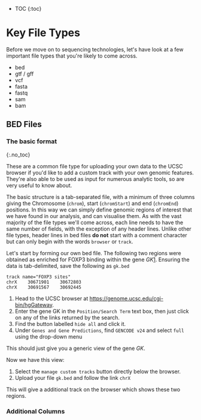 * TOC
{:toc}

# Key File Types

Before we move on to sequencing technologies, let's have look at a few important file types that you're likely to come across.

- bed
- gtf / gff
- vcf
- fasta
- fastq
- sam
- bam

## BED Files

### The basic format
{:.no_toc}

These are a common file type for uploading your own data to the UCSC browser if you'd like to add a custom track with your own genomic features.
They're also able to be used as input for numerous analytic tools, so are very useful to know about.

The basic structure is a tab-separated file, with a minimum of three columns giving the Chromosome (`chrom`), start (`chromStart`) and end (`chromEnd`) positions.
In this way we can simply define genomic regions of interest that we have found in our analysis, and can visualise them.
As with the vast majority of the file types we'll come across, each line needs to have the same number of fields, with the exception of any header lines.
Unlike other file types, header lines in bed files **do not** start with a comment character but can only begin with the words `browser` or `track`.

Let's start by forming our own bed file.
The following two regions were obtained as enriched for FOXP3 binding within the gene *GK*[1](https://www.ncbi.nlm.nih.gov/pubmed/20554955).
Ensuring the data is tab-delimited, save the following as `gk.bed`

```
track name="FOXP3 sites"
chrX	30671901	30672803
chrX	30691567	30692445
```

1.  Head to the UCSC browser at https://genome.ucsc.edu/cgi-bin/hgGateway.
2. Enter the gene GK in the `Position/Search Term` text box, then just click on any of the links returned by the search.
3. Find the button labelled `hide all` and click it.
4. Under `Genes and Gene Predictions`, find `GENCODE v24` and select `full` using the drop-down menu

This should just give you a generic view of the gene *GK*.

Now we have this view:

1. Select the `manage custom tracks` button directly below the browser.
2. Upload your file `gk.bed` and follow the link `chrX`

This will give a additional track on the browser which shows these two regions.

### Additional Columns
